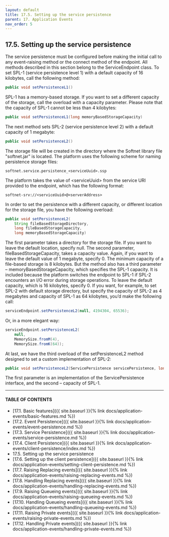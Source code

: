 ```yaml
---
layout: default
title: 17.5. Setting up the service persistence
parent: 17. Application Events
nav_order: 5
---
```


## 17.5. Setting up the service persistence

The service persistence must be configured before making the initial call to any event-raising method or the connect method of the endpoint. All methods described in this section belong to the <span class="datatype">ServiceEndpoint</span> class. To set SPL-1 (service persistence level 1) with a default capacity of 16 kilobytes, call the following method:
```java
public void setPersistenceL1()
```

SPL-1 has a memory-based storage. If you want to set a different capacity of the storage, call the overload with a capacity parameter. Please note that the capacity of SPL-1 cannot be less than 4 kilobytes:
```java
public void setPersistenceL1(long memoryBasedStorageCapacity)
```

The next method sets SPL-2 (service persistence level 2) with a default capacity of 1 megabyte:
```java
public void setPersistenceL2()
```

The storage file will be created in the directory where the Softnet library file "softnet.jar" is located. The platform uses the following scheme for naming persistence storage files:
```
softnet.service.persistence_<serviceUuid>.ssp
```

The platform takes the value of &lt;serviceUuid&gt; from the service URI provided to the endpoint, which has the following format:
```
softnet-srv://<serviceUuid>@<serverAddress>
```

In order to set the persistence with a different capacity, or different location for the storage file, you have the following overload:
```java
public void setPersistenceL2(
    String fileBasedStorageDirectory,
    long fileBasedStorageCapacity,
    long memoryBasedStorageCapacity)
```

The first parameter takes a directory for the storage file. If you want to leave the default location, specify null. The second parameter, <span class="param">fileBasedStorageCapacity</span>, takes a capacity value. Again, if you want to leave the default value of 1 megabyte, specify 0. The minimum capacity of a file-based storage is 8 kilobytes. But the method also has a third parameter – <span class="param">memoryBasedStorageCapacity</span>, which specifies the SPL-1 capacity. It is included because the platform switches the endpoint to SPL-1 if SPL-2 encounters an I/O error during storage operations. To leave the default capacity, which is 16 kilobytes, specify 0. If you want, for example, to set SPL-2 with default storage directory, but specify the capacity of SPL-2 as 4 megabytes and capacity of SPL-1 as 64 kilobytes, you’d make the following call:
```java
serviceEndpoint.setPersistenceL2(null, 4194304, 65536);
```

Or, in a more elegant way:
```java
serviceEndpoint.setPersistenceL2(
    null, 
    MemorySize.fromM(4), 
    MemorySize.fromK(64));
```

At last, we have the third overload of the setPersistenceL2 method designed to set a custom implementation of SPL-2:
```java
public void setPersistenceL2(ServicePersistence servicePersistence, long memoryBasedStorageCapacity)
```

The first parameter is an implementation of the <span class="datatype">ServicePersistence</span> interface, and the second – capacity of SPL-1.

---
#### TABLE OF CONTENTS
* [17.1. Basic features]({{ site.baseurl }}{% link docs/application-events/basic-features.md %})
* [17.2. Event Persistence]({{ site.baseurl }}{% link docs/application-events/event-persistence.md %})
* [17.3. Service Persistence]({{ site.baseurl }}{% link docs/application-events/service-persistence.md %})
* [17.4. Client Persistence]({{ site.baseurl }}{% link docs/application-events/client-persistence/index.md %})
* 17.5. Setting up the service persistence
* [17.6. Setting up the client persistence]({{ site.baseurl }}{% link docs/application-events/setting-client-persistence.md %})
* [17.7. Raising Replacing events]({{ site.baseurl }}{% link docs/application-events/raising-replacing-events.md %})
* [17.8. Handling Replacing events]({{ site.baseurl }}{% link docs/application-events/handling-replacing-events.md %})
* [17.9. Raising Queueing events]({{ site.baseurl }}{% link docs/application-events/raising-queueing-events.md %})
* [17.10. Handling Queueing events]({{ site.baseurl }}{% link docs/application-events/handling-queueing-events.md %})
* [17.11. Raising Private events]({{ site.baseurl }}{% link docs/application-events/raising-private-events.md %})
* [17.12. Handling Private events]({{ site.baseurl }}{% link docs/application-events/handling-private-events.md %})
